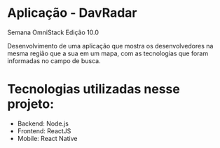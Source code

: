 # Aplicação - DavRadar

Semana OmniStack Edição 10.0

Desenvolvimento de uma aplicação que mostra os desenvolvedores na mesma região que a sua em um mapa, com as tecnologias que foram informadas no campo de busca.

# Tecnologias utilizadas nesse projeto:
- Backend: Node.js
- Frontend: ReactJS
- Mobile: React Native
